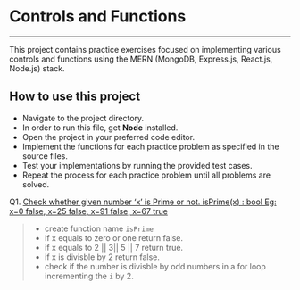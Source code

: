 # Controls and Functions

---

This project contains practice exercises focused on implementing various controls and functions using the MERN (MongoDB, Express.js, React.js, Node.js) stack.

## How to use this project

- Navigate to the project directory.
- In order to run this file, get **Node** installed.
- Open the project in your preferred code editor.
- Implement the functions for each practice problem as specified in the source files.
- Test your implementations by running the provided test cases.
- Repeat the process for each practice problem until all problems are solved.

Q1. [Check whether given number ‘x’ is Prime or not. isPrime(x) : bool
Eg: x=0 false, x=25 false, x=91 false, x=67 true ](#)

> - create function name `isPrime`
> - if x equals to zero or one return false.
> - if x equals to 2 || 3|| 5 || 7 return true.
> - if x is divisble by 2 return false.
> - check if the number is divisble by odd numbers in a for loop incrementing the `i` by 2.
